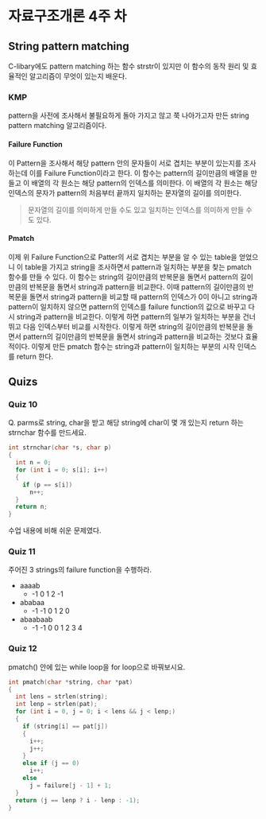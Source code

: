 # 자료구조개론 4주 차

## String pattern matching

C-libary에도 pattern matching 하는 함수 strstr이 있지만 이 함수의 동작 원리 및 효율적인 알고리즘이 무엇이 있는지 배운다.

### KMP

pattern을 사전에 조사해서 불필요하게 돌아 가지고 않고 쭉 나아가고자 만든 string pattern matching 알고리즘이다.

#### Failure Function

이 Pattern을 조사해서 해당 pattern 안의 문자들이 서로 겹치는 부분이 있는지를 조사하는데 이를 Failure Function이라고 한다. 이 함수는 pattern의 길이만큼의 배열을 만들고 이 배열의 각 원소는 해당 pattern의 인덱스를 의미한다. 이 배열의 각 원소는 해당 인덱스의 문자가 pattern의 처음부터 끝까지 일치하는 문자열의 길이를 의미한다.

> 문자열의 길이를 의미하게 만들 수도 있고 일치하는 인덱스를 의미하게 만들 수도 있다.

#### Pmatch

이제 위 Failure Function으로 Patter의 서로 겹치는 부분을 알 수 있는 table을 얻었으니 이 table을 가지고 string을 조사하면서 pattern과 일치하는 부분을 찾는 pmatch 함수를 만들 수 있다. 이 함수는 string의 길이만큼의 반복문을 돌면서 pattern의 길이만큼의 반복문을 돌면서 string과 pattern을 비교한다. 이때 pattern의 길이만큼의 반복문을 돌면서 string과 pattern을 비교할 때 pattern의 인덱스가 0이 아니고 string과 pattern이 일치하지 않으면 pattern의 인덱스를 failure function의 값으로 바꾸고 다시 string과 pattern을 비교한다. 이렇게 하면 pattern의 일부가 일치하는 부분을 건너뛰고 다음 인덱스부터 비교를 시작한다. 이렇게 하면 string의 길이만큼의 반복문을 돌면서 pattern의 길이만큼의 반복문을 돌면서 string과 pattern을 비교하는 것보다 효율적이다. 이렇게 만든 pmatch 함수는 string과 pattern이 일치하는 부분의 시작 인덱스를 return 한다.

## Quizs

### Quiz 10

Q. parms로 string, char을 받고 해당 string에 char이 몇 개 있는지 return 하는 strnchar 함수를 만드세요.

``` c
int strnchar(char *s, char p)
{
  int n = 0;
  for (int i = 0; s[i]; i++)
  {
    if (p == s[i])
      n++;
  }
  return n;
}
```

수업 내용에 비해 쉬운 문제였다.

### Quiz 11

주어진 3 strings의 failure function을 수행하라.

- aaaab
  - -1 0 1 2 -1
- ababaa
  - -1 -1 0 1 2 0
- abaabaab
  - -1 -1 0 0 1 2 3 4

### Quiz 12

pmatch() 안에 있는 while loop을 for loop으로 바꿔보시요.

``` c
int pmatch(char *string, char *pat)
{
  int lens = strlen(string);
  int lenp = strlen(pat);
  for (int i = 0, j = 0; i < lens && j < lenp;)
  {
    if (string[i] == pat[j])
    {
      i++;
      j++;
    }
    else if (j == 0)
      i++;
    else
      j = failure[j - 1] + 1;
  }
  return (j == lenp ? i - lenp : -1);
}
```
